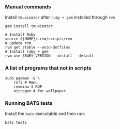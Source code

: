 
### Manual commands
Install `tmuxinator` after `ruby + gem` installed through `rvm`

`gem install tmuxinator`


```
# Install Ruby
source ${HOME}/.rvm/scripts/rvm
# update rvm
rvm get stable --auto-dotfiles
# Install ruby + gem
rvm use $RUBY_VERSION --install --default
```

### A list of programs that not in scripts
```
sudo pacman -S \
    rofi # Menu
    remmina $ RDP
    nitrogen # for wallpaper
```

### Running BATS tests

Install the `bats` executable and then run:

```
bats tests
```

